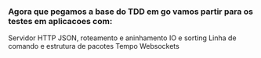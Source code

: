 ### Agora que pegamos a base do TDD em go vamos partir para os testes em aplicacoes com:

Servidor HTTP
JSON, roteamento e aninhamento
IO e sorting
Linha de comando e estrutura de pacotes
Tempo
Websockets
